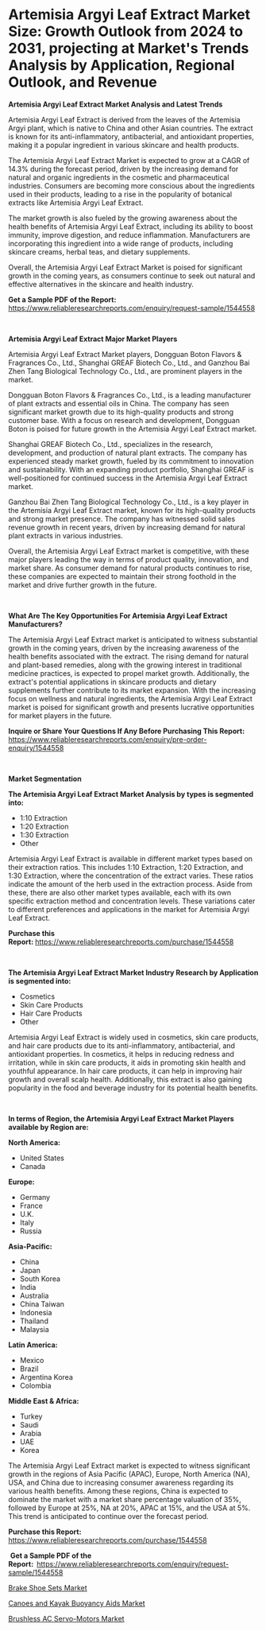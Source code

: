 <p><h1>Artemisia Argyi Leaf Extract Market Size: Growth Outlook from 2024 to 2031, projecting at Market's Trends Analysis by Application, Regional Outlook, and Revenue</h1></p><p><strong>Artemisia Argyi Leaf Extract Market Analysis and Latest Trends</strong></p>
<p><p>Artemisia Argyi Leaf Extract is derived from the leaves of the Artemisia Argyi plant, which is native to China and other Asian countries. The extract is known for its anti-inflammatory, antibacterial, and antioxidant properties, making it a popular ingredient in various skincare and health products.</p><p>The Artemisia Argyi Leaf Extract Market is expected to grow at a CAGR of 14.3% during the forecast period, driven by the increasing demand for natural and organic ingredients in the cosmetic and pharmaceutical industries. Consumers are becoming more conscious about the ingredients used in their products, leading to a rise in the popularity of botanical extracts like Artemisia Argyi Leaf Extract.</p><p>The market growth is also fueled by the growing awareness about the health benefits of Artemisia Argyi Leaf Extract, including its ability to boost immunity, improve digestion, and reduce inflammation. Manufacturers are incorporating this ingredient into a wide range of products, including skincare creams, herbal teas, and dietary supplements.</p><p>Overall, the Artemisia Argyi Leaf Extract Market is poised for significant growth in the coming years, as consumers continue to seek out natural and effective alternatives in the skincare and health industry.</p></p>
<p><strong>Get a Sample PDF of the Report:&nbsp;</strong> <a href="https://www.reliableresearchreports.com/enquiry/request-sample/1544558">https://www.reliableresearchreports.com/enquiry/request-sample/1544558</a></p>
<p>&nbsp;</p>
<p><strong>Artemisia Argyi Leaf Extract Major Market Players</strong></p>
<p><p>Artemisia Argyi Leaf Extract Market players, Dongguan Boton Flavors & Fragrances Co., Ltd., Shanghai GREAF Biotech Co., Ltd., and Ganzhou Bai Zhen Tang Biological Technology Co., Ltd., are prominent players in the market. </p><p>Dongguan Boton Flavors & Fragrances Co., Ltd., is a leading manufacturer of plant extracts and essential oils in China. The company has seen significant market growth due to its high-quality products and strong customer base. With a focus on research and development, Dongguan Boton is poised for future growth in the Artemisia Argyi Leaf Extract market.</p><p>Shanghai GREAF Biotech Co., Ltd., specializes in the research, development, and production of natural plant extracts. The company has experienced steady market growth, fueled by its commitment to innovation and sustainability. With an expanding product portfolio, Shanghai GREAF is well-positioned for continued success in the Artemisia Argyi Leaf Extract market.</p><p>Ganzhou Bai Zhen Tang Biological Technology Co., Ltd., is a key player in the Artemisia Argyi Leaf Extract market, known for its high-quality products and strong market presence. The company has witnessed solid sales revenue growth in recent years, driven by increasing demand for natural plant extracts in various industries.</p><p>Overall, the Artemisia Argyi Leaf Extract market is competitive, with these major players leading the way in terms of product quality, innovation, and market share. As consumer demand for natural products continues to rise, these companies are expected to maintain their strong foothold in the market and drive further growth in the future.</p></p>
<p>&nbsp;</p>
<p><strong>What Are The Key Opportunities For Artemisia Argyi Leaf Extract Manufacturers?</strong></p>
<p><p>The Artemisia Argyi Leaf Extract market is anticipated to witness substantial growth in the coming years, driven by the increasing awareness of the health benefits associated with the extract. The rising demand for natural and plant-based remedies, along with the growing interest in traditional medicine practices, is expected to propel market growth. Additionally, the extract's potential applications in skincare products and dietary supplements further contribute to its market expansion. With the increasing focus on wellness and natural ingredients, the Artemisia Argyi Leaf Extract market is poised for significant growth and presents lucrative opportunities for market players in the future.</p></p>
<p><strong>Inquire or Share Your Questions If Any Before Purchasing This Report:</strong> <a href="https://www.reliableresearchreports.com/enquiry/pre-order-enquiry/1544558">https://www.reliableresearchreports.com/enquiry/pre-order-enquiry/1544558</a></p>
<p>&nbsp;</p>
<p><strong>Market Segmentation</strong></p>
<p><strong>The Artemisia Argyi Leaf Extract Market Analysis by types is segmented into:</strong></p>
<p><ul><li>1:10 Extraction</li><li>1:20 Extraction</li><li>1:30 Extraction</li><li>Other</li></ul></p>
<p><p>Artemisia Argyi Leaf Extract is available in different market types based on their extraction ratios. This includes 1:10 Extraction, 1:20 Extraction, and 1:30 Extraction, where the concentration of the extract varies. These ratios indicate the amount of the herb used in the extraction process. Aside from these, there are also other market types available, each with its own specific extraction method and concentration levels. These variations cater to different preferences and applications in the market for Artemisia Argyi Leaf Extract.</p></p>
<p><strong>Purchase this Report:&nbsp;</strong><a href="https://www.reliableresearchreports.com/purchase/1544558">https://www.reliableresearchreports.com/purchase/1544558</a></p>
<p>&nbsp;</p>
<p><strong>The Artemisia Argyi Leaf Extract Market Industry Research by Application is segmented into:</strong></p>
<p><ul><li>Cosmetics</li><li>Skin Care Products</li><li>Hair Care Products</li><li>Other</li></ul></p>
<p><p>Artemisia Argyi Leaf Extract is widely used in cosmetics, skin care products, and hair care products due to its anti-inflammatory, antibacterial, and antioxidant properties. In cosmetics, it helps in reducing redness and irritation, while in skin care products, it aids in promoting skin health and youthful appearance. In hair care products, it can help in improving hair growth and overall scalp health. Additionally, this extract is also gaining popularity in the food and beverage industry for its potential health benefits.</p></p>
<p>&nbsp;</p>
<p><strong>In terms of Region, the Artemisia Argyi Leaf Extract Market Players available by Region are:</strong></p>
<p>
    <p> <strong> North America: </strong>
        <ul>
            <li>United States</li>
            <li>Canada</li>
        </ul>
        </p> 
    <p> <strong> Europe: </strong>
        <ul>
            <li>Germany</li>
            <li>France</li>
            <li>U.K.</li>
            <li>Italy</li>
            <li>Russia</li>
        </ul>
        </p> 
    <p> <strong> Asia-Pacific: </strong>
        <ul>
            <li>China</li>
            <li>Japan</li>
            <li>South Korea</li>
            <li>India</li>
            <li>Australia</li>
            <li>China Taiwan</li>
            <li>Indonesia</li>
            <li>Thailand</li>
            <li>Malaysia</li>
        </ul>
        </p> 
    <p> <strong> Latin America: </strong>
        <ul>
            <li>Mexico</li>
            <li>Brazil</li>
            <li>Argentina Korea</li>
            <li>Colombia</li>
        </ul>
        </p> 
    <p> <strong> Middle East & Africa: </strong>
        <ul>
            <li>Turkey</li>
            <li>Saudi</li>
            <li>Arabia</li>
            <li>UAE</li>
            <li>Korea</li>
        </ul>
    </p>
    </p>
<p><p>The Artemisia Argyi Leaf Extract market is expected to witness significant growth in the regions of Asia Pacific (APAC), Europe, North America (NA), USA, and China due to increasing consumer awareness regarding its various health benefits. Among these regions, China is expected to dominate the market with a market share percentage valuation of 35%, followed by Europe at 25%, NA at 20%, APAC at 15%, and the USA at 5%. This trend is anticipated to continue over the forecast period.</p></p>
<p><strong>Purchase this Report: </strong><a href="https://www.reliableresearchreports.com/purchase/1544558">https://www.reliableresearchreports.com/purchase/1544558</a></p>
<p>&nbsp;<strong>Get a Sample PDF of the Report:&nbsp;&nbsp;</strong><a href="https://www.reliableresearchreports.com/enquiry/request-sample/1544558">https://www.reliableresearchreports.com/enquiry/request-sample/1544558</a></p>
<p><strong></strong></p>
<p><p><a href="https://view.publitas.com/reportprime-1/brake-shoe-sets-market-size-market-trends-and-growth-outlook-forecasted-for-period-from-2023-to-2030/">Brake Shoe Sets Market</a></p><p><a href="https://view.publitas.com/reportprime-1/canoes-and-kayak-buoyancy-aids-market-size-focuses-on-market-dynamics-in-depth-analysis-and-future-projections-of-its-market-forecasted-for-period-from-2023-to-2030/">Canoes and Kayak Buoyancy Aids Market</a></p><p><a href="https://view.publitas.com/reportprime-1/brushless-ac-servo-motors-market-research-report-provides-critical-insights-that-can-help-shape-business-development-and-investment-strategies/">Brushless AC Servo-Motors Market</a></p></p>